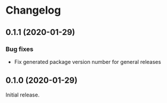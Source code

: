 # Changelog

## 0.1.1 (2020-01-29)

### Bug fixes

* Fix generated package version number for general releases

## 0.1.0 (2020-01-29)

Initial release.
